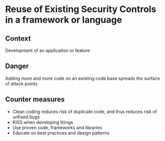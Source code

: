 # Reuse of Existing Security Controls in a framework or language
## Context
Development of an application or feature
## Danger
Adding more and more code on an existing code base spreads the surface of attack points
## Counter measures
- Clean coding reduces risk of duplicate code, and thus reduces risk of unfixed bugs
- KISS when developing things
- Use proven code, frameworks and libraries
- Educate on best practices and design patterns
